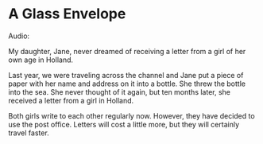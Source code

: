 # A Glass Envelope

Audio:

My daughter, Jane, never dreamed of receiving a letter from a girl of her own age in Holland.

Last year, we were traveling across the channel and Jane put a piece of paper with her name and address on it into a bottle. She threw the bottle into the sea. She never thought of it again, but ten months later, she received a letter from a girl in Holland.

Both girls write to each other regularly now. However, they have decided to use the post office. Letters will cost a little more, but they will certainly travel faster.


